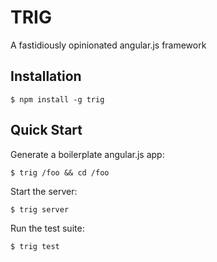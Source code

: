 TRIG
====

A fastidiously opinionated angular.js framework

## Installation

    $ npm install -g trig
    
## Quick Start

 Generate a boilerplate angular.js app:

    $ trig /foo && cd /foo

 Start the server:

    $ trig server
    
 Run the test suite:

    $ trig test
